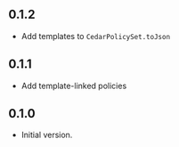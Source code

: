 ## 0.1.2

- Add templates to `CedarPolicySet.toJson`

## 0.1.1

- Add template-linked policies

## 0.1.0

- Initial version.
